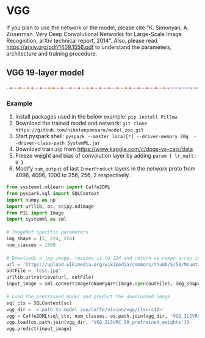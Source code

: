 <!--
{% comment %}
Licensed to the Apache Software Foundation (ASF) under one or more
contributor license agreements.  See the NOTICE file distributed with
this work for additional information regarding copyright ownership.
The ASF licenses this file to you under the Apache License, Version 2.0
(the "License"); you may not use this file except in compliance with
the License.  You may obtain a copy of the License at

http://www.apache.org/licenses/LICENSE-2.0

Unless required by applicable law or agreed to in writing, software
distributed under the License is distributed on an "AS IS" BASIS,
WITHOUT WARRANTIES OR CONDITIONS OF ANY KIND, either express or implied.
See the License for the specific language governing permissions and
limitations under the License.
{% endcomment %}
-->

# VGG

If you plan to use the network or the model, please cite "K. Simonyan, A. Zisserman. Very Deep Convolutional Networks for Large-Scale Image Recognition, arXiv technical report, 2014". Also, please read https://arxiv.org/pdf/1409.1556.pdf to understand the parameters, architecture and training procedure.

## VGG 19-layer model

![VGG 19-layer network](VGG_ILSVRC_19_layers_network.png)

### Example

  1. Install packages used in the below example: `pip install Pillow`
  2. Download the trained model and network: `git clone https://github.com/niketanpansare/model_zoo.git`
  3. Start pyspark shell: `pyspark --master local[*] --driver-memory 20g  --driver-class-path SystemML.jar`
  4. Download train.zip from https://www.kaggle.com/c/dogs-vs-cats/data
  5. Freeze weight and bias of convolution layer by adding `param { lr_mult: 0 }`
  6. Modify `num_output` of last `InnerProduct` layers in the network proto from 4096, 4096, 1000 to 256, 256, 2 respectively. 

```python
from systemml.mllearn import Caffe2DML
from pyspark.sql import SQLContext
import numpy as np
import urllib, os, scipy.ndimage
from PIL import Image
import systemml as sml

# ImageNet specific parameters
img_shape = (3, 224, 224)
num_classes = 1000

# Downloads a jpg image, resizes it to 224 and return as numpy array in N X CHW format
url = 'https://upload.wikimedia.org/wikipedia/commons/thumb/5/58/MountainLion.jpg/312px-MountainLion.jpg'
outFile = 'test.jpg'
urllib.urlretrieve(url, outFile)
input_image = sml.convertImageToNumPyArr(Image.open(outFile), img_shape=img_shape)

# Load the pretrained model and predict the downloaded image
sql_ctx = SQLContext(sc)
vgg_dir = '< path to model_zoo/caffe/vision/vgg/ilsvrc12>'
vgg = Caffe2DML(sql_ctx, num_classes, os.path.join(vgg_dir, 'VGG_ILSVRC_19_layers_solver.proto'), os.path.join(vgg_dir, 'VGG_ILSVRC_19_layers_network.proto'), img_shape)
vgg.load(os.path.join(vgg_dir, 'VGG_ILSVRC_19_pretrained_weights'))
vgg.predict(input_image)
```
